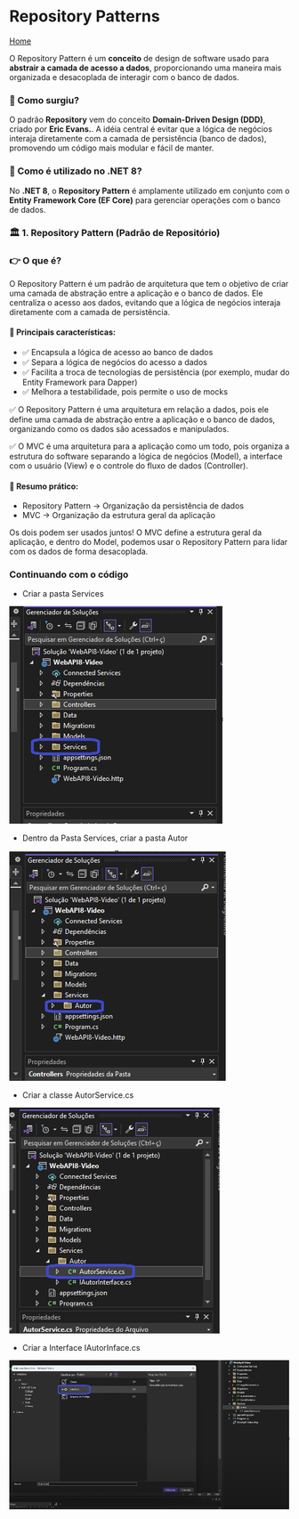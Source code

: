# Repository Patterns


<div> 
<p><a href="https://github.com/JosiTubaroski/WEB-API-com-.NET-8-e-SQL-Server">Home</a></p>
</div> 

O Repository Pattern é um <b>conceito</b> de design de software usado para <b>abstrair a camada de acesso a dados</b>, proporcionando uma maneira mais organizada e desacoplada de interagir com o banco de dados.

### 🔹 Como surgiu?

O padrão <b>Repository</b> vem do conceito <b>Domain-Driven Design (DDD)</b>, criado por <b>Eric Evans.</b>. A idéia central é evitar que a lógica de negócios interaja diretamente com a camada de persistência (banco de dados), promovendo um código mais modular e fácil de manter.

### 🔹 Como é utilizado no .NET 8?

No <b>.NET 8</b>, o <b>Repository Pattern</b> é amplamente utilizado em conjunto com o <b>Entity Framework Core (EF Core)</b> para gerenciar operações com o banco de dados.

### 🏛 1. Repository Pattern (Padrão de Repositório)

### 👉 O que é?

 O Repository Pattern é um padrão de arquitetura que tem o objetivo de criar uma camada de abstração entre a aplicação e o banco de dados. Ele centraliza o acesso aos dados, evitando que a lógica de negócios interaja diretamente com a camada de persistência.

 #### 📌 Principais características:

 - ✅ Encapsula a lógica de acesso ao banco de dados
 - ✅ Separa a lógica de negócios do acesso a dados
 - ✅ Facilita a troca de tecnologias de persistência (por exemplo, mudar do Entity Framework para Dapper)
 - ✅ Melhora a testabilidade, pois permite o uso de mocks

<p>✅ O Repository Pattern é uma arquitetura em relação a dados, pois ele define uma camada de abstração entre a aplicação e o banco de dados, organizando como os dados são acessados e manipulados.</p>

<p>✅ O MVC é uma arquitetura para a aplicação como um todo, pois organiza a estrutura do software separando a lógica de negócios (Model), a interface com o usuário (View) e o controle do fluxo de dados (Controller).</p>

#### 📌 Resumo prático:

- Repository Pattern → Organização da persistência de dados
- MVC → Organização da estrutura geral da aplicação

 Os dois podem ser usados juntos! O MVC define a estrutura geral da aplicação, e dentro do Model, podemos usar o Repository Pattern para lidar com os dados de forma desacoplada.

### Continuando com o código

- Criar a pasta Services

<img src="https://github.com/JosiTubaroski/Controllers_Services/blob/main/img/01_Pasta_Services.png"/>

- Dentro da Pasta Services, criar a pasta Autor

<img src="https://github.com/JosiTubaroski/Controllers_Services/blob/main/img/02_Pasta_Autor.png"/>

- Criar a classe AutorService.cs

 <img src="https://github.com/JosiTubaroski/Controllers_Services/blob/main/img/03_AutorService.png"/> 

- Criar a Interface IAutorInface.cs

<img src="https://github.com/JosiTubaroski/Controllers_Services/blob/main/img/04_InterfaceAutor.png"/>

